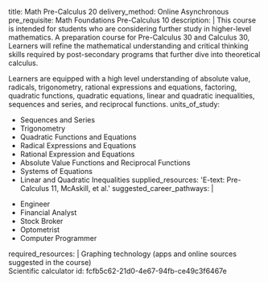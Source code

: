 title: Math Pre-Calculus 20
delivery_method: Online Asynchronous
pre_requisite: Math Foundations Pre-Calculus 10
description: |
  This course is intended for students who are considering further study in higher-level mathematics. A preparation course for Pre-Calculus 30 and Calculus 30, Learners will refine the mathematical understanding and critical thinking skills required by post-secondary programs that further dive into theoretical calculus.
  
  Learners are equipped with a high level understanding of absolute value, radicals, trigonometry, rational expressions and equations, factoring, quadratic functions, quadratic equations, linear and quadratic inequalities, sequences and series, and reciprocal functions.
units_of_study:
  - Sequences and Series
  - Trigonometry
  - Quadratic Functions and Equations
  - Radical Expressions and Equations
  - Rational Expression and Equations
  - Absolute Value Functions and Reciprocal Functions
  - Systems of Equations
  - Linear and Quadratic Inequalities
supplied_resources: 'E-text: Pre-Calculus 11, McAskill, et al.'
suggested_career_pathways: |
  <ul>
  <li>Engineer</li>
  <li>Financial Analyst</li>
  <li>Stock Broker</li>
  <li>Optometrist</li>
  <li>Computer Programmer</li>
  </ul>
required_resources: |
  Graphing technology (apps and online sources suggested in the course)<br>
  Scientific calculator
id: fcfb5c62-21d0-4e67-94fb-ce49c3f6467e
